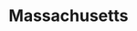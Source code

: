 ---
title: "Massachusetts"
hashtag: massachusetts
borders:
  - Atlantic Ocean
  - Connecticut
  - New Hampshire
  - New York
  - Rhode Island
  - Vermont
cities:
  - Massachusetts
subdivision-of:
  - United States
tags:
  - State
  - United States
---